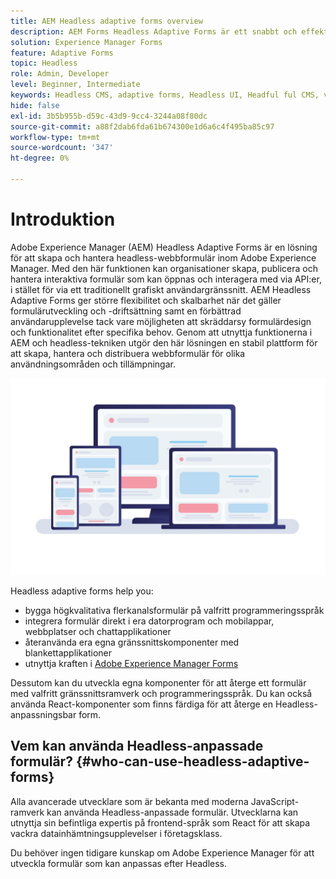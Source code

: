 ```yaml
---
title: AEM Headless adaptive forms overview
description: AEM Forms Headless Adaptive Forms är ett snabbt och effektivt sätt att skapa formulär för olika plattformar, som Headless eller Headful CMS, React applications, Single Page Applications (SPA), Web Apps, Mobile apps, Amazon Alexa, Google Assistant, WhatsApp med flera. Med Headless Adaptive Forms kan du effektivisera arbetet med att skapa formulär, så att det blir enklare att samla in data från användarna på olika enheter och plattformar.
solution: Experience Manager Forms
feature: Adaptive Forms
topic: Headless
role: Admin, Developer
level: Beginner, Intermediate
keywords: Headless CMS, adaptive forms, Headless UI, Headful ful CMS, voice assistants, alexa, chatbots, WhatsApp architecture
hide: false
exl-id: 3b5b955b-d59c-43d9-9cc4-3244a08f80dc
source-git-commit: a88f2dab6fda61b674300e1d6a6c4f495ba85c97
workflow-type: tm+mt
source-wordcount: '347'
ht-degree: 0%

---
```


# Introduktion

Adobe Experience Manager (AEM) Headless Adaptive Forms är en lösning för att skapa och hantera headless-webbformulär inom Adobe Experience Manager. Med den här funktionen kan organisationer skapa, publicera och hantera interaktiva formulär som kan öppnas och interagera med via API:er, i stället för via ett traditionellt grafiskt användargränssnitt. AEM Headless Adaptive Forms ger större flexibilitet och skalbarhet när det gäller formulärutveckling och -driftsättning samt en förbättrad användarupplevelse tack vare möjligheten att skräddarsy formulärdesign och funktionalitet efter specifika behov. Genom att utnyttja funktionerna i AEM och headless-tekniken utgör den här lösningen en stabil plattform för att skapa, hantera och distribuera webbformulär för olika användningsområden och tillämpningar.

![Skapa och återge ett formulär internt på alla webbplatser, i ett program eller i icke-visuella interaktioner](/help/assets/headless-forms-for-any-device.jpeg)

Headless adaptive forms help you:

* bygga högkvalitativa flerkanalsformulär på valfritt programmeringsspråk
* integrera formulär direkt i era datorprogram och mobilappar, webbplatser och chattapplikationer
* återanvända era egna gränssnittskomponenter med blankettapplikationer
* utnyttja kraften i [Adobe Experience Manager Forms](https://experienceleague.adobe.com/docs/experience-manager-65/forms/getting-started/introduction-aem-forms.html?lang=sv-SE)

Dessutom kan du utveckla egna komponenter för att återge ett formulär med valfritt gränssnittsramverk och programmeringsspråk. Du kan också använda React-komponenter som finns färdiga för att återge en Headless-anpassningsbar form.

## Vem kan använda Headless-anpassade formulär? {#who-can-use-headless-adaptive-forms}

Alla avancerade utvecklare som är bekanta med moderna JavaScript-ramverk kan använda Headless-anpassade formulär. Utvecklarna kan utnyttja sin befintliga expertis på frontend-språk som React för att skapa vackra datainhämtningsupplevelser i företagsklass.

Du behöver ingen tidigare kunskap om Adobe Experience Manager för att utveckla formulär som kan anpassas efter Headless.

<!-- 
## How to join the early adopter program? {#how-to-join-early-adopter-forms}

The service is available for AEM Forms as a Cloud Service and AEM 6.5.16.0 Forms or later On-Premise term customers and Adobe-Managed Service enterprise customers. Send an email to [headlessadaptiveforms@adobe.com](mailto:headlessadaptiveforms@adobe.com) from your official email ID to join the early adopter program. 

-->